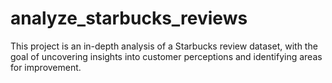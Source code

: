 # analyze_starbucks_reviews
This project is an in-depth analysis of a Starbucks review dataset, with the goal of uncovering insights into customer perceptions and identifying areas for improvement.
